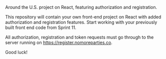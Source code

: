 Around the U.S. project on React, featuring authorization and registration.

This repository will contain your own front-end project on React with added authorization and registration features. Start working with your previously built front end code from Sprint 11.

All authorization, registration and token requests must go through to the server running on https://register.nomoreparties.co.

Good luck!